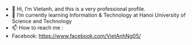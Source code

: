 - 👋 Hi, I’m Vietanh, and this is a very professional profile.
- 🌱 I’m currently learning Information & Technology at Hanoi University of Science and Technology
- 📫 How to reach me :
-   Facebook: https://www.facebook.com/VietAnhNg05/
<!---
Vanh41/Vanh41 is a ✨ special ✨ repository because its `README.md` (this file) appears on your GitHub profile.
You can click the Preview link to take a look at your changes.
--->
